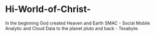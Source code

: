# Hi-World-of-Christ-
In the beginning God created Heaven and Earth
SMAC - Social Mobile Analytic and Cloud
Data to the planet pluto and back - Texabyte.
